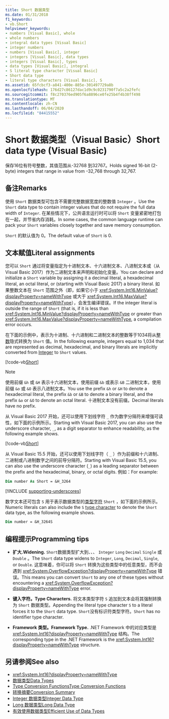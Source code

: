 ```yaml
---
title: Short 数据类型
ms.date: 01/31/2018
f1_keywords:
- vb.Short
helpviewer_keywords:
- numbers [Visual Basic], whole
- whole numbers
- integral data types [Visual Basic]
- integer numbers
- numbers [Visual Basic], integer
- integers [Visual Basic], data types
- integers [Visual Basic], types
- data types [Visual Basic], integral
- S literal type character [Visual Basic]
- Short data type
- literal type characters [Visual Basic], S
ms.assetid: 65fcbcf3-a841-400e-885e-301497729a8b
ms.openlocfilehash: 176d27c86127dac1d9c9c0231790f7a5c2a2fefc
ms.sourcegitcommit: f8c270376ed905f6a8896ce0fe25b4f4b38ff498
ms.translationtype: MT
ms.contentlocale: zh-CN
ms.lasthandoff: 06/04/2020
ms.locfileid: "84415552"
---
```

# <a name="short-data-type-visual-basic"></a><span data-ttu-id="6c1b9-102">Short 数据类型（Visual Basic）</span><span class="sxs-lookup"><span data-stu-id="6c1b9-102">Short data type (Visual Basic)</span></span>

<span data-ttu-id="6c1b9-103">保存16位有符号整数，其值范围从-32768 到32767。</span><span class="sxs-lookup"><span data-stu-id="6c1b9-103">Holds signed 16-bit (2-byte) integers that range in value from -32,768 through 32,767.</span></span>  
  
## <a name="remarks"></a><span data-ttu-id="6c1b9-104">备注</span><span class="sxs-lookup"><span data-stu-id="6c1b9-104">Remarks</span></span>  

 <span data-ttu-id="6c1b9-105">使用 `Short` 数据类型可包含不需要完整数据宽度的整数值 `Integer` 。</span><span class="sxs-lookup"><span data-stu-id="6c1b9-105">Use the `Short` data type to contain integer values that do not require the full data width of `Integer`.</span></span> <span data-ttu-id="6c1b9-106">在某些情况下，公共语言运行时可以将 `Short` 变量紧密地打包在一起，并节省内存消耗。</span><span class="sxs-lookup"><span data-stu-id="6c1b9-106">In some cases, the common language runtime can pack your `Short` variables closely together and save memory consumption.</span></span>  
  
 <span data-ttu-id="6c1b9-107">`Short` 的默认值为 0。</span><span class="sxs-lookup"><span data-stu-id="6c1b9-107">The default value of `Short` is 0.</span></span>  
  
## <a name="literal-assignments"></a><span data-ttu-id="6c1b9-108">文本赋值</span><span class="sxs-lookup"><span data-stu-id="6c1b9-108">Literal assignments</span></span>

<span data-ttu-id="6c1b9-109">您可以 `Short` 通过将变量指定为十进制文本、十六进制文本、八进制文本或（从 Visual Basic 2017）作为二进制文本来声明和初始化变量。</span><span class="sxs-lookup"><span data-stu-id="6c1b9-109">You can declare and initialize a `Short` variable by assigning it a decimal literal, a hexadecimal literal, an octal literal, or (starting with Visual Basic 2017) a binary literal.</span></span> <span data-ttu-id="6c1b9-110">如果整数文本在 `Short` 范围之外（即，如果它小于 <xref:System.Int16.MinValue?displayProperty=nameWithType> 或大于 <xref:System.Int16.MaxValue?displayProperty=nameWithType>），会发生编译错误。</span><span class="sxs-lookup"><span data-stu-id="6c1b9-110">If the integer literal is outside the range of `Short` (that is, if it is less than <xref:System.Int16.MinValue?displayProperty=nameWithType> or greater than <xref:System.Int16.MaxValue?displayProperty=nameWithType>, a compilation error occurs.</span></span>

<span data-ttu-id="6c1b9-111">在下面的示例中，表示为十进制、十六进制和二进制文本的整数等于1034将从[整数](integer-data-type.md)隐式转换为 `Short` 值。</span><span class="sxs-lookup"><span data-stu-id="6c1b9-111">In the following example, integers equal to 1,034 that are represented as decimal, hexadecimal, and binary literals are implicitly converted from [Integer](integer-data-type.md) to `Short` values.</span></span>

[!code-vb[Short](../../../../samples/snippets/visualbasic/language-reference/data-types/numeric-literals.vb#Short)]

> [!NOTE]
> <span data-ttu-id="6c1b9-112">使用前缀 `&h` 或 `&H` 表示十六进制文本，使用前缀 `&b` 或表示 `&B` 二进制文本，使用前缀 `&o` 或 `&O` 表示八进制文本。</span><span class="sxs-lookup"><span data-stu-id="6c1b9-112">You use the prefix `&h` or `&H` to denote a hexadecimal literal, the prefix `&b` or `&B` to denote a binary literal, and the prefix `&o` or `&O` to denote an octal literal.</span></span> <span data-ttu-id="6c1b9-113">十进制文本没有前缀。</span><span class="sxs-lookup"><span data-stu-id="6c1b9-113">Decimal literals have no prefix.</span></span>

<span data-ttu-id="6c1b9-114">从 Visual Basic 2017 开始，还可以使用下划线字符 `_` 作为数字分隔符来增强可读性，如下面的示例所示。</span><span class="sxs-lookup"><span data-stu-id="6c1b9-114">Starting with Visual Basic 2017, you can also use the underscore character, `_`, as a digit separator to enhance readability, as the following example shows.</span></span>

[!code-vb[Short](../../../../samples/snippets/visualbasic/language-reference/data-types/numeric-literals.vb#ShortS)]

<span data-ttu-id="6c1b9-115">从 Visual Basic 15.5 开始，还可以使用下划线字符（ `_` ）作为前缀和十六进制、二进制或八进制数字之间的前导分隔符。</span><span class="sxs-lookup"><span data-stu-id="6c1b9-115">Starting with Visual Basic 15.5, you can also use the underscore character (`_`) as a leading separator between the prefix and the hexadecimal, binary, or octal digits.</span></span> <span data-ttu-id="6c1b9-116">例如：</span><span class="sxs-lookup"><span data-stu-id="6c1b9-116">For example:</span></span>

```vb
Dim number As Short = &H_3264
```

[!INCLUDE [supporting-underscores](../../../../includes/vb-separator-langversion.md)]

<span data-ttu-id="6c1b9-117">数字文本还可包含 `S` 用于表示数据类型的[类型字符](../../programming-guide/language-features/data-types/type-characters.md) `Short` ，如下面的示例所示。</span><span class="sxs-lookup"><span data-stu-id="6c1b9-117">Numeric literals can also include the `S` [type character](../../programming-guide/language-features/data-types/type-characters.md) to denote the `Short` data type, as the following example shows.</span></span>

```vb
Dim number = &H_3264S
```

## <a name="programming-tips"></a><span data-ttu-id="6c1b9-118">编程提示</span><span class="sxs-lookup"><span data-stu-id="6c1b9-118">Programming tips</span></span>

- <span data-ttu-id="6c1b9-119">**扩大.**</span><span class="sxs-lookup"><span data-stu-id="6c1b9-119">**Widening.**</span></span> <span data-ttu-id="6c1b9-120">`Short`数据类型扩大到、、、 `Integer` `Long` `Decimal` `Single` 或 `Double` 。</span><span class="sxs-lookup"><span data-stu-id="6c1b9-120">The `Short` data type widens to `Integer`, `Long`, `Decimal`, `Single`, or `Double`.</span></span> <span data-ttu-id="6c1b9-121">这意味着，你可以将 `Short` 转换为这些类型中的任意类型，而不会遇到 <xref:System.OverflowException?displayProperty=nameWithType> 错误。</span><span class="sxs-lookup"><span data-stu-id="6c1b9-121">This means you can convert `Short` to any one of these types without encountering a <xref:System.OverflowException?displayProperty=nameWithType> error.</span></span>  
  
- <span data-ttu-id="6c1b9-122">**键入字符。**</span><span class="sxs-lookup"><span data-stu-id="6c1b9-122">**Type Characters.**</span></span> <span data-ttu-id="6c1b9-123">将文本类型字符 `S` 追加到文本会将其强制转换为 `Short` 数据类型。</span><span class="sxs-lookup"><span data-stu-id="6c1b9-123">Appending the literal type character `S` to a literal forces it to the `Short` data type.</span></span> <span data-ttu-id="6c1b9-124">`Short`没有标识符类型字符。</span><span class="sxs-lookup"><span data-stu-id="6c1b9-124">`Short` has no identifier type character.</span></span>  
  
- <span data-ttu-id="6c1b9-125">**Framework 类型。**</span><span class="sxs-lookup"><span data-stu-id="6c1b9-125">**Framework Type.**</span></span> <span data-ttu-id="6c1b9-126">.NET Framework 中的对应类型是 <xref:System.Int16?displayProperty=nameWithType> 结构。</span><span class="sxs-lookup"><span data-stu-id="6c1b9-126">The corresponding type in the .NET Framework is the <xref:System.Int16?displayProperty=nameWithType> structure.</span></span>  
  
## <a name="see-also"></a><span data-ttu-id="6c1b9-127">另请参阅</span><span class="sxs-lookup"><span data-stu-id="6c1b9-127">See also</span></span>

- <xref:System.Int16?displayProperty=nameWithType>
- [<span data-ttu-id="6c1b9-128">数据类型</span><span class="sxs-lookup"><span data-stu-id="6c1b9-128">Data Types</span></span>](index.md)
- [<span data-ttu-id="6c1b9-129">Type Conversion Functions</span><span class="sxs-lookup"><span data-stu-id="6c1b9-129">Type Conversion Functions</span></span>](../functions/type-conversion-functions.md)
- [<span data-ttu-id="6c1b9-130">转换摘要</span><span class="sxs-lookup"><span data-stu-id="6c1b9-130">Conversion Summary</span></span>](../keywords/conversion-summary.md)
- [<span data-ttu-id="6c1b9-131">Integer 数据类型</span><span class="sxs-lookup"><span data-stu-id="6c1b9-131">Integer Data Type</span></span>](integer-data-type.md)
- [<span data-ttu-id="6c1b9-132">Long 数据类型</span><span class="sxs-lookup"><span data-stu-id="6c1b9-132">Long Data Type</span></span>](long-data-type.md)
- [<span data-ttu-id="6c1b9-133">有效使用数据类型</span><span class="sxs-lookup"><span data-stu-id="6c1b9-133">Efficient Use of Data Types</span></span>](../../programming-guide/language-features/data-types/efficient-use-of-data-types.md)
